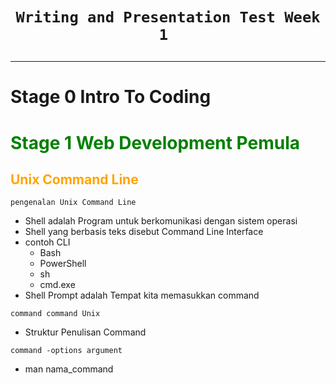 # <p style="text-align: center;">```Writing and Presentation Test Week 1 ```</p>

---

# Stage 0 Intro To Coding

    
# <span style="color:green">Stage 1 Web Development Pemula</span>

## <span style="color:orange">Unix Command Line</span>
`pengenalan Unix Command Line`
- Shell adalah Program untuk berkomunikasi dengan sistem operasi
- Shell yang berbasis teks disebut Command Line Interface
- contoh CLI
    - Bash
    - PowerShell
    - sh
    - cmd.exe
- Shell Prompt adalah Tempat kita memasukkan command

`command command Unix`
- Struktur Penulisan Command
```
command -options argument
```
- man nama_command